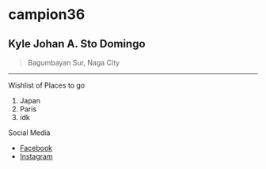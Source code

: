 # campion36
## Kyle Johan A. Sto Domingo
> Bagumbayan Sur, Naga City 
---
Wishlist of Places to go
1. Japan
2. Paris
3. idk 

Social Media

- [Facebook](https://www.facebook.com)
- [Instagram](https://www.instagram.com)
